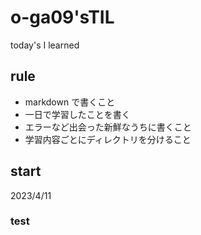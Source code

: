 # o-ga09'sTIL

today's I learned

## rule 

- markdown で書くこと
- 一日で学習したことを書く
- エラーなど出会った新鮮なうちに書くこと
- 学習内容ごとにディレクトリを分けること

## start 
2023/4/11

### test
